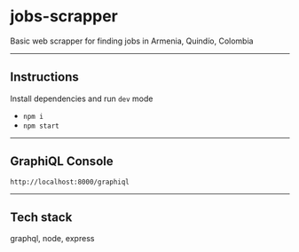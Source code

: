 # jobs-scrapper

Basic web scrapper for finding jobs in Armenia, Quindío, Colombia

-----------

## Instructions

Install dependencies and run `dev` mode

- `npm i `
- `npm start`

-----------

## GraphiQL Console

`http://localhost:8000/graphiql`

-----------

## Tech stack

graphql, node, express
